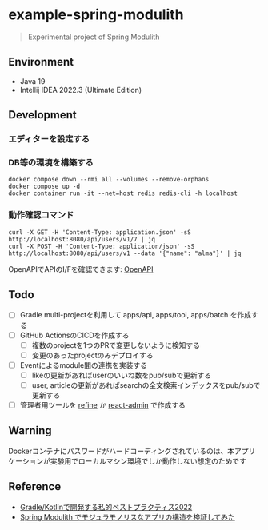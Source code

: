 # example-spring-modulith

> Experimental project of Spring Modulith

## Environment

- Java 19
- Intellij IDEA 2022.3 (Ultimate Edition)

## Development

### エディターを設定する

### DB等の環境を構築する

```shell
docker compose down --rmi all --volumes --remove-orphans
docker compose up -d
docker container run -it --net=host redis redis-cli -h localhost
```

### 動作確認コマンド

```shell
curl -X GET -H 'Content-Type: application.json' -sS http://localhost:8080/api/users/v1/7 | jq
curl -X POST -H 'Content-Type: application/json' -sS http://localhost:8080/api/users/v1 --data '{"name": "alma"}' | jq
```

OpenAPIでAPIのI/Fを確認できます: [OpenAPI](http://localhost:8080/openapi.html)

## Todo

- [ ] Gradle multi-projectを利用して apps/api, apps/tool, apps/batch を作成する
- [ ] GitHub ActionsのCICDを作成する
    - [ ] 複数のprojectを1つのPRで変更しないように検知する
    - [ ] 変更のあったprojectのみデプロイする
- [ ] Eventによるmodule間の連携を実装する
    - [ ] likeの更新があればuserのいいね数をpub/subで更新する
    - [ ] user, articleの更新があればsearchの全文検索インデックスをpub/subで更新する
- [ ] 管理者用ツールを [refine](https://github.com/refinedev/refine)
  か [react-admin](https://github.com/marmelab/react-admin) で作成する

## Warning

Dockerコンテナにパスワードがハードコーディングされているのは、本アプリケーションが実験用でローカルマシン環境でしか動作しない想定のためです

## Reference

- [Gradle/Kotlinで開発する私的ベストプラクティス2022](https://blog.kengo-toda.jp/entry/2022/02/06/122835)
- [Spring Modulith でモジュラモノリスなアプリの構造を検証してみた](https://acro-engineer.hatenablog.com/entry/2022/12/09/170000)